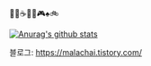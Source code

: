 
🍹🥃☕🕺🎤🎮♠🚲


[![Anurag's github stats](https://github-readme-stats.vercel.app/api?username=gegurakzi)](https://github.com/anuraghazra/github-readme-stats)



블로그: https://malachai.tistory.com/
